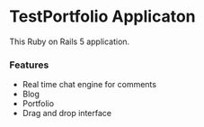# TestPortfolio Applicaton

This Ruby on Rails 5 application.

### Features

- Real time chat engine for comments
- Blog
- Portfolio
- Drag and drop interface